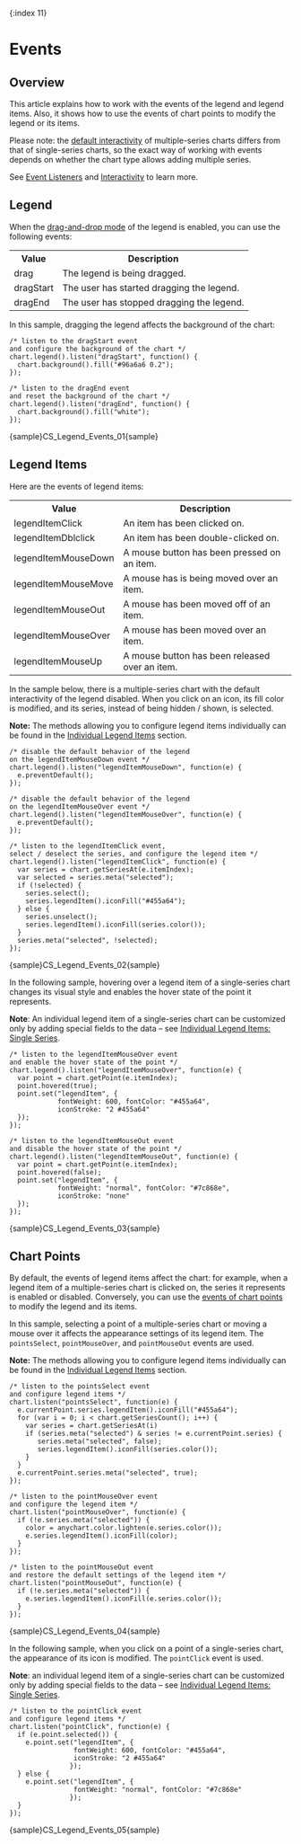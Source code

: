 {:index 11}
# Events

## Overview

This article explains how to work with the events of the legend and legend items. Also, it shows how to use the events of chart points to modify the legend or its items.

Please note: the [default interactivity](Basic_Settings#default_interactivity) of multiple-series charts differs from that of single-series charts, so the exact way of working with events depends on whether the chart type allows adding multiple series.

See [Event Listeners](../Event_Listeners) and [Interactivity](../Interactivity) to learn more.

## Legend

When the [drag-and-drop mode](Basic_Settings#drag_and_drop) of the legend is enabled, you can use the following events:

<table>
<tr><th>Value</th><th>Description</th></tr>
<tr><td>drag</td><td>The legend is being dragged.</td></tr>
<tr><td>dragStart</td><td>The user has started dragging the legend.</td></tr>
<tr><td>dragEnd</td><td>The user has stopped dragging the legend.</td></tr>
</table>

In this sample, dragging the legend affects the background of the chart:

```
/* listen to the dragStart event
and configure the background of the chart */
chart.legend().listen("dragStart", function() {
  chart.background().fill("#96a6a6 0.2");
});

/* listen to the dragEnd event
and reset the background of the chart */
chart.legend().listen("dragEnd", function() {
  chart.background().fill("white");
});    
```

{sample}CS\_Legend\_Events\_01{sample}

## Legend Items

Here are the events of legend items:

<table>
<tr><th>Value</th><th>Description</th></tr>
<tr><td>legendItemClick</td><td>An item has been clicked on.</td></tr>
<tr><td>legendItemDblclick</td><td>An item has been double-clicked on.</td></tr>
<tr><td>legendItemMouseDown</td><td>A mouse button has been pressed on an item.</td></tr>
<tr><td>legendItemMouseMove</td><td>A mouse has is being moved over an item.</td></tr>
<tr><td>legendItemMouseOut</td><td>A mouse has been moved off of an item.</td></tr>
<tr><td>legendItemMouseOver</td><td>A mouse has been moved over an item.</td></tr>
<tr><td>legendItemMouseUp</td><td>A mouse button has been released over an item.</td></tr>
</table>

In the sample below, there is a multiple-series chart with the default interactivity of the legend disabled. When you click on an icon, its fill color is modified, and its series, instead of being hidden / shown, is selected.

**Note:** The methods allowing you to configure legend items individually can be found in the [Individual Legend Items](Individual_Legend_Items) section.

```
/* disable the default behavior of the legend
on the legendItemMouseDown event */
chart.legend().listen("legendItemMouseDown", function(e) {
  e.preventDefault();
});

/* disable the default behavior of the legend
on the legendItemMouseOver event */
chart.legend().listen("legendItemMouseOver", function(e) {
  e.preventDefault();
});

/* listen to the legendItemClick event,
select / deselect the series, and configure the legend item */
chart.legend().listen("legendItemClick", function(e) {
  var series = chart.getSeriesAt(e.itemIndex);
  var selected = series.meta("selected");
  if (!selected) {
    series.select();
    series.legendItem().iconFill("#455a64");
  } else {
    series.unselect();
    series.legendItem().iconFill(series.color());
  }
  series.meta("selected", !selected);
});
```

{sample}CS\_Legend\_Events\_02{sample}

In the following sample, hovering over a legend item of a single-series chart changes its visual style and enables the hover state of the point it represents.

**Note**: An individual legend item of a single-series chart can be customized only by adding special fields to the data – see [Individual Legend Items: Single Series](Individual_Legend_Items#single_series).

```
/* listen to the legendItemMouseOver event
and enable the hover state of the point */
chart.legend().listen("legendItemMouseOver", function(e) {
  var point = chart.getPoint(e.itemIndex);
  point.hovered(true);
  point.set("legendItem", {
            fontWeight: 600, fontColor: "#455a64",
            iconStroke: "2 #455a64"
  });
});

/* listen to the legendItemMouseOut event
and disable the hover state of the point */
chart.legend().listen("legendItemMouseOut", function(e) {
  var point = chart.getPoint(e.itemIndex);
  point.hovered(false);
  point.set("legendItem", {
            fontWeight: "normal", fontColor: "#7c868e",
            iconStroke: "none"
  });
});
```

{sample}CS\_Legend\_Events\_03{sample}

## Chart Points

By default, the events of legend items affect the chart: for example, when a legend item of a multiple-series chart is clicked on, the series it represents is enabled or disabled. Conversely, you can use the [events of chart points](../Event_Listeners#point-related) to modify the legend and its items.

In this sample, selecting a point of a multiple-series chart or moving a mouse over it affects the appearance settings of its legend item. The `pointsSelect`, `pointMouseOver`, and `pointMouseOut` events are used.

**Note:** The methods allowing you to configure legend items individually can be found in the [Individual Legend Items](Individual_Legend_Items) section.

```
/* listen to the pointsSelect event
and configure legend items */
chart.listen("pointsSelect", function(e) {
  e.currentPoint.series.legendItem().iconFill("#455a64");
  for (var i = 0; i < chart.getSeriesCount(); i++) {
    var series = chart.getSeriesAt(i)
    if (series.meta("selected") & series != e.currentPoint.series) {
       series.meta("selected", false);
       series.legendItem().iconFill(series.color());
    }
  }
  e.currentPoint.series.meta("selected", true);
});

/* listen to the pointMouseOver event
and configure the legend item */
chart.listen("pointMouseOver", function(e) {
  if (!e.series.meta("selected")) {
    color = anychart.color.lighten(e.series.color());
    e.series.legendItem().iconFill(color);
  }
});

/* listen to the pointMouseOut event
and restore the default settings of the legend item */
chart.listen("pointMouseOut", function(e) {
  if (!e.series.meta("selected")) {
    e.series.legendItem().iconFill(e.series.color());
  }
});
```

{sample}CS\_Legend\_Events\_04{sample}

In the following sample, when you click on a point of a single-series chart, the appearance of its icon is modified. The `pointClick` event is used.

**Note**: an individual legend item of a single-series chart can be customized only by adding special fields to the data – see [Individual Legend Items: Single Series](Individual_Legend_Items#single_series).

```
/* listen to the pointClick event
and configure legend items */
chart.listen("pointClick", function(e) {
  if (e.point.selected()) {
    e.point.set("legendItem", {
                fontWeight: 600, fontColor: "#455a64",
                iconStroke: "2 #455a64"
               });
  } else {
    e.point.set("legendItem", {
                fontWeight: "normal", fontColor: "#7c868e"
               });
  }
});
```

{sample}CS\_Legend\_Events\_05{sample}